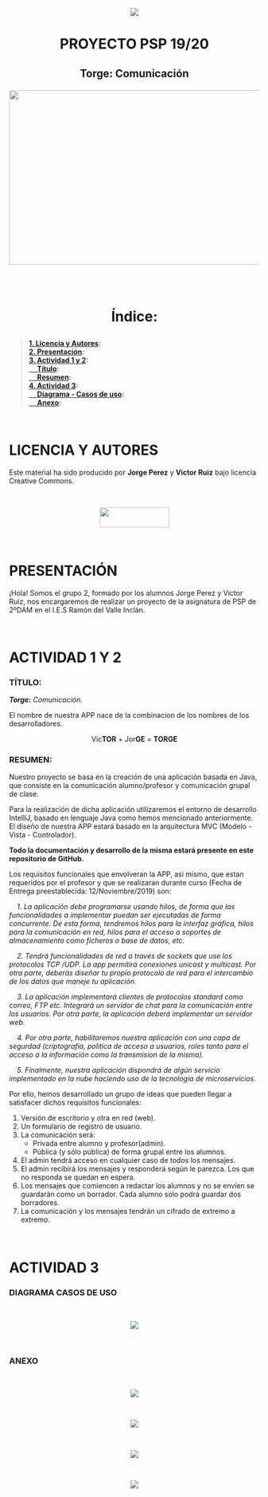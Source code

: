 <p align="center">
<img src="/resources/cabeies5.PNG"/>
</p>

# <p align="center">PROYECTO PSP 19/20</p>
## <p align="center">Torge: Comunicación</p>

<p align="center">
<img src="/resources/comuheader1.png" width="700" height="350"/>
</p>

<br>
<br>

# <p align="center">Índice:</p>
> **[1. Licencia y Autores](#1):**<br>
> **[2. Presentación](#2):**<br>
> **[3. Actividad 1 y 2](#3):**<br>
> **[&nbsp;&nbsp;&nbsp;&nbsp; Título](#4):**<br>
> **[&nbsp;&nbsp;&nbsp;&nbsp; Resumen](#5):**<br>
> **[4. Actividad 3](#6):**<br>
> **[&nbsp;&nbsp;&nbsp;&nbsp; Diagrama - Casos de uso](#7):**<br>
> **[&nbsp;&nbsp;&nbsp;&nbsp; Anexo](#8):**<br>

<br>

<a name="1"></a>
# LICENCIA Y AUTORES

Este material ha sido producido por <b>Jorge Perez</b> y <b>Victor Ruiz</b> bajo licencia Creative Commons.  

<br>

<p align="center">
<img src="/resources/LicenciaCC.png" height="40" width="140"/>  
</p>

<br>

<a name="2"></a>
# PRESENTACIÓN
¡Hola! Somos el grupo 2, formado por los alumnos Jorge Perez y Victor Ruiz, 
nos encargaremos de realizar un proyecto de la asignatura de PSP de 2ºDAM 
en el I.E.S Ramón del Valle Inclán.

<br>

<a name="3"></a>
# ACTIVIDAD 1 Y  2

<a name="4"></a>
### <b>TÍTULO:</b>

*<b>Torge:</b> Comunicación.*

El nombre de nuestra APP nace de la combinacion de los nombres de los desarrolladores.
<p align="center">
	Vic<b>TOR</b> + Jor<b>GE</b> = <b>TORGE</b>
</p>

<a name="5"></a>
### <b> RESUMEN: </b>

Nuestro proyecto se basa en la creación de una aplicación basada en Java, que consiste en la comunicación alumno/profesor y comunicación grupal de clase.

Para la realización de dicha aplicación utilizaremos el entorno de desarrollo IntelliJ, basado en lenguaje Java como hemos mencionado anteriormente.
El diseño de nuestra APP estará basado en la arquitectura MVC (Modelo - Vista - Controlador).

<b>Todo la documentación y desarrollo de la misma estará presente en este repositorio de GitHub.</b>

Los requisitos funcionales que envolveran la APP, asi mismo, que estan requeridos por el profesor y que se realizaran durante curso (Fecha de Entrega preestablecida: 12/Noviembre/2019) son:

*&nbsp;&nbsp;&nbsp;&nbsp;1. La aplicación debe programarse usando hilos, de forma que las funcionalidades a implementar puedan ser ejecutadas de forma concurrente. 
De esta forma, tendremos hilos para la interfaz gräfica, hilos para la comunicación en red, hilos para el acceso a soportes de almacenamiento como ficheros o base de datos, etc.*

*&nbsp;&nbsp;&nbsp;&nbsp;2. Tendrá funcionalidades de red a través de sockets que use los protocolos TCP /UDP. La app permitirá conexiones unicast y multicast. 
Por otra parte, deberás diseñar tu propio protocolo de red para el intercambio de los datos que maneje tu aplicación.*

*&nbsp;&nbsp;&nbsp;&nbsp;3. La aplicación implementará clientes de protocolos standard como correo, FTP etc. Integrará un servidor de chat para la comunicación entre los usuarios. 
Por otra parte, la aplicación deberá implementar un servidor web.*

*&nbsp;&nbsp;&nbsp;&nbsp;4. Por otra parte, habilitaremos nuestra aplicación con una capa de segurdad (criptografia, politica de acceso a usuarios, roles tanto para el acceso a la información como la transmision de la misma).*

*&nbsp;&nbsp;&nbsp;&nbsp;5. Finalmente, nuestra aplicación dispondrá de algún servicio implementado en la nube haciendo uso de la tecnologia de microservicios.*


Por ello, hemos desarrollado un grupo de ideas que pueden llegar a satisfacer dichos requisitos funcionales:

1. Versión de escritorio y otra en red (web).
2. Un formulario de registro de usuario.
3. La comunicación será: 
	- Privada entre alumno y profesor(admin).
	- Pública (y sólo pública) de forma grupal entre los alumnos. 
4. El admin tendrá acceso en cualquier caso de todos los mensajes.
5. El admin recibirá los mensajes y responderá según le parezca. Los que no responda se quedan en espera.
6. Los mensajes que comiencen a redactar los alumnos y no se envíen se guardarán como un borrador. Cada alumno solo podrá guardar dos borradores.
7. La comunicación y los mensajes tendrán un cifrado de extremo a extremo.

<br>

<a name="6"></a>
# ACTIVIDAD 3

<a name="7"></a>
### <b>DIAGRAMA CASOS DE USO</b>

<br>

<p align="center">
<img src="/resources/diagramacasosdeuso.png"/>
</p>

<br>

<a name="8"></a>
### <b>ANEXO</b>

<br>

<p align="center">
<img src="/resources/tabla1casosdeuso.PNG"/>
</p>

<br>

<p align="center">
<img src="/resources/tabla2casosdeuso.PNG"/>
</p>

<br>

<p align="center">
<img src="/resources/tabla3casosdeuso.PNG"/>
</p>

<br>

<p align="center">
<img src="/resources/tabla4casosdeuso.PNG"/>
</p>


